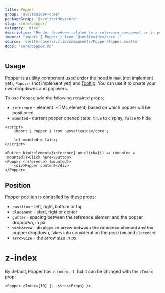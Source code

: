 ```yaml
---
title: Popper
group: 'svelteuidev-core'
packageGroup: '@svelteuidev/core'
slug: /core/popper/
category: 'misc'
description: 'Render dropdown related to a reference component or in portal'
import: "import { Popper } from '@svelteuidev/core';"
source: 'svelte-core/src/lib/components/Popper/Popper.svelte'
docs: 'core/popper.md'
---
```


<script>
    import { Demo, PopperDemos } from '@svelteuidev/demos';
    import { Heading, Preview } from 'components';
</script>

<Heading />

## Usage

Popper is a utility component used under the hood in `Menu`(not implement yet), `Popover` (not implement yet) and [Tooltip](core/tooltip). You can use it to create your own dropdowns and popovers.

To use Popper, add the following required props:

- `reference` - element (HTML element) based on which popper will be positioned
- `mounted` - current popper opened state: `true` to display, `false` to hide

```svelte
<script>
	import { Popper } from '@svelteuidev/core';

	let mounted = false;
</script>

<Button bind:element={reference} on:click={() => (mounted = !mounted)}>Click here</Button>
<Popper {reference} {mounted}>
	<div>Popper content</div>
</Popper>
```

## Position

Popper position is controlled by these props:

- `position` - left, right, bottom or top
- `placement` - start, right or center
- `gutter` - spacing between the reference element and the popper dropdown, in px
- `withArrow` - displays an arrow between the reference element and the popper dropdown, takes into consideration the `position` and `placement`
- `arrowSize` - the arrow size in px

<Demo demo={PopperDemos.configurator} />

# z-index

By default, Popper has `z-index: 1`, but it can be changed with the `zIndex` prop:

```svelte
<Popper zIndex={10} {...$$restProps} />
```
